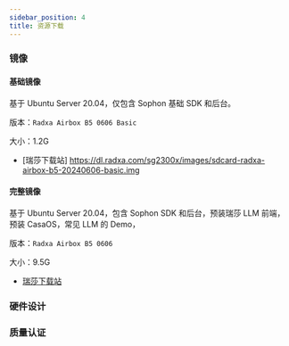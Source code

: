 ```yaml
---
sidebar_position: 4
title: 资源下载
---
```


### 镜像

#### 基础镜像

基于 Ubuntu Server 20.04，仅包含 Sophon 基础 SDK 和后台。

版本：`Radxa Airbox B5 0606 Basic`

大小：1.2G

- [瑞莎下载站] https://dl.radxa.com/sg2300x/images/sdcard-radxa-airbox-b5-20240606-basic.img


#### 完整镜像

基于 Ubuntu Server 20.04，包含 Sophon SDK 和后台，预装瑞莎 LLM 前端，预装 CasaOS，常见 LLM 的 Demo，

版本：`Radxa Airbox B5 0606`

大小：9.5G

- [瑞莎下载站](https://dl.radxa.com/sg2300x/images/sdcard-radxa-airbox-b5-20240606.img)

### 硬件设计

### 质量认证
